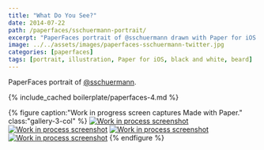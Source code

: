 ```yaml
---
title: "What Do You See?"
date: 2014-07-22
path: /paperfaces/sschuermann-portrait/
excerpt: "PaperFaces portrait of @sschuermann drawn with Paper for iOS on an iPad."
image: ../../assets/images/paperfaces-sschuermann-twitter.jpg
categories: [paperfaces]
tags: [portrait, illustration, Paper for iOS, black and white, beard]
---
```


PaperFaces portrait of [@sschuermann](https://twitter.com/sschuermann).

{% include_cached boilerplate/paperfaces-4.md %}

{% figure caption:"Work in progress screen captures Made with Paper." class:"gallery-3-col" %}
[![Work in process screenshot](../../assets/images/paperfaces-sschuermann-process-1-600.jpg)](../../assets/images/paperfaces-sschuermann-process-1-lg.jpg) [![Work in process screenshot](../../assets/images/paperfaces-sschuermann-process-2-600.jpg)](../../assets/images/paperfaces-sschuermann-process-2-lg.jpg) [![Work in process screenshot](../../assets/images/paperfaces-sschuermann-process-3-600.jpg)](../../assets/images/paperfaces-sschuermann-process-3-lg.jpg) [![Work in process screenshot](../../assets/images/paperfaces-sschuermann-process-4-600.jpg)](../../assets/images/paperfaces-sschuermann-process-4-lg.jpg)
{% endfigure %}
